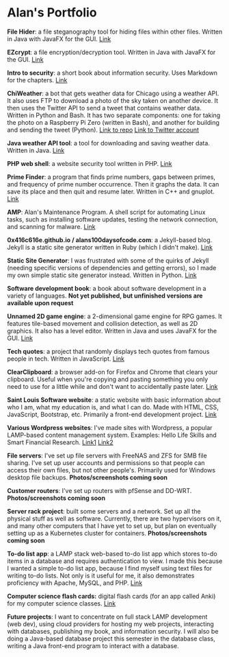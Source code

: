 # Alan's Portfolio

**File Hider**: a file steganography tool for hiding files within other files. Written in Java with JavaFX for the GUI. [Link](https://github.com/0x416c616e/filehider)

**EZcrypt**: a file encryption/decryption tool. Written in Java with JavaFX for the GUI. [Link](https://github.com/0x416c616e/ezcrypt)

**Intro to security**: a short book about information security. Uses Markdown for the chapters. [Link](https://github.com/0x416c616e/intro_to_security)

**ChiWeather**: a bot that gets weather data for Chicago using a weather API. It also uses FTP to download a photo of the sky taken on another device. It then uses the Twitter API to send a tweet that contains weather data. Written in Python and Bash. It has two separate components: one for taking the photo on a Raspberry Pi Zero (written in Bash), and another for building and sending the tweet (Python). [Link to repo](https://github.com/0x416c616e/twitterweatherbot) [Link to Twitter account](https://twitter.com/ChiWeather)

**Java weather API tool**: a tool for downloading and saving weather data. Written in Java. [Link](https://github.com/0x416c616e/java_weather_api)

**PHP web shell**: a website security tool written in PHP. [Link](https://github.com/0x416c616e/php_web_shell)

**Prime Finder**: a program that finds prime numbers, gaps between primes, and frequency of prime number occurrence. Then it graphs the data. It can save its place and then quit and resume later. Written in C++ and gnuplot. [Link](https://github.com/0x416c616e/primefinder)

**AMP**: Alan's Maintenance Program. A shell script for automating Linux tasks, such as installing software updates, testing the network connection, and scanning for malware. [Link](https://github.com/0x416c616e/amp)

**0x416c616e.github.io / alans100daysofcode.com**: a Jekyll-based blog. Jekyll is a static site generator written in Ruby (which I didn't make). [Link](https://github.com/0x416c616e/0x416c616e.github.io)

**Static Site Generator**: I was frustrated with some of the quirks of Jekyll (needing specific versions of dependencies and getting errors), so I made my own simple static site generator instead. Written in Python. [Link](https://github.com/0x416c616e/staticsitegenerator)

**Software development book**: a book about software development in a variety of languages. **Not yet published, but unfinished versions are available upon request**

**Unnamed 2D game engine**: a 2-dimensional game engine for RPG games. It features tile-based movement and collision detection, as well as 2D graphics. It also has a level editor. Written in Java and uses JavaFX for the GUI. [Link](https://github.com/0x416c616e/2drpggamengine)

**Tech quotes**: a project that randomly displays tech quotes from famous people in tech. Written in JavaScript. [Link](https://github.com/0x416c616e/techquotes)

**ClearClipboard**: a browser add-on for Firefox and Chrome that clears your clipboard. Useful when you're copying and pasting something you only need to use for a little while and don't want to accidentally paste later. [Link](https://github.com/0x416c616e/clearclipboard)

**Saint Louis Software website**: a static website with basic information about who I am, what my education is, and what I can do. Made with HTML, CSS, JavaScript, Bootstrap, etc. Primarily a front-end development project. [Link](https://github.com/saintlouissoftware/saintlouissoftware)

**Various Wordpress websites**: I've made sites with Wordpress, a popular LAMP-based content management system. Examples: Hello Life Skills and Smart Financial Research. [Link1](https://hellolifeskills.com/) [Link2](https://smartfinancialresearch.com/)

**File servers**: I've set up file servers with FreeNAS and ZFS for SMB file sharing. I've set up user accounts and permissions so that people can access their own files, but not other people's. Primarily used for Windows desktop file backups. **Photos/screenshots coming soon**

**Customer routers**: I've set up routers with pfSense and DD-WRT. **Photos/screenshots coming soon**

**Server rack project**: built some servers and a network. Set up all the physical stuff as well as software. Currently, there are two hypervisors on it, and many other computers that I have yet to set up, but plan on eventually setting up as a Kubernetes cluster for containers. **Photos/screenshots coming soon**

**To-do list app**: a LAMP stack web-based to-do list app which stores to-do items in a database and requires authentication to view. I made this because I wanted a simple to-do list app, because I find myself using text files for writing to-do lists. Not only is it useful for me, it also demonstrates proficiency with Apache, MySQL, and PHP. [Link](https://github.com/0x416c616e/todolistapp)

**Computer science flash cards:** digital flash cards (for an app called Anki) for my computer science classes. [Link](https://github.com/0x416c616e/anki_decks)

**Future projects**: I want to concentrate on full stack LAMP development (web dev), using cloud providers for hosting my web projects, interacting with databases, publishing my book, and information security. I will also be doing a Java-based database project this semester in the database class, writing a Java front-end program to interact with a database.
